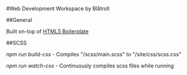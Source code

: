 #Web Development Workspace by Blåtroll


##General

Built on-top of [HTML5 Boilerplate](https://html5boilerplate.com/)

##SCSS

_npm run build-css_ - Compiles "/scss/main.scss" to "/site/css/scss.css"

_npm run watch-css_ - Continuously compiles scss files while running
